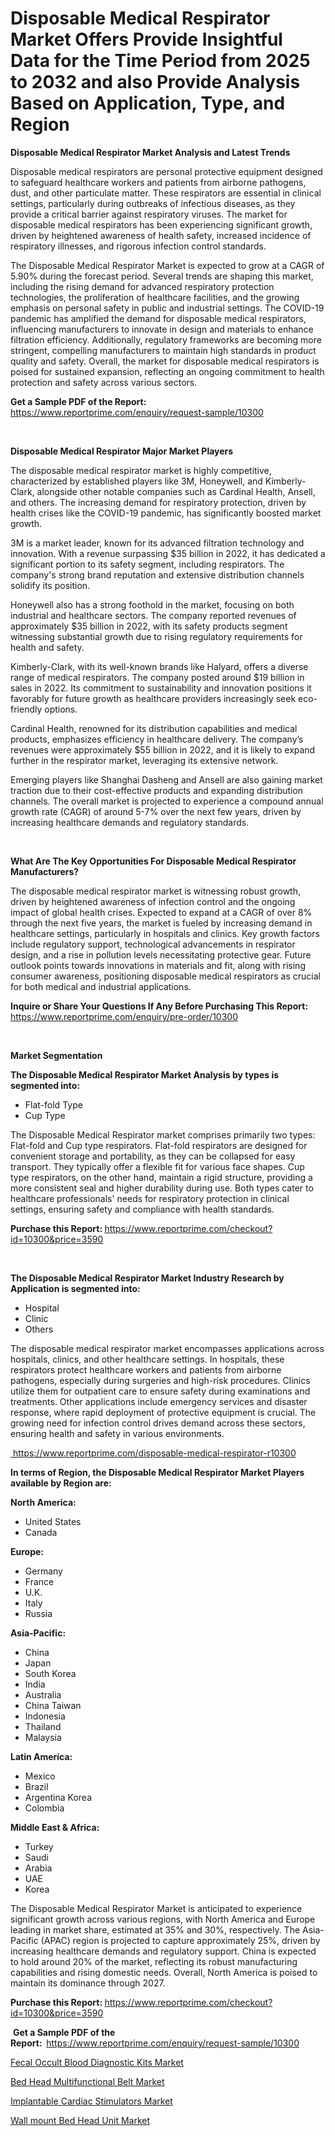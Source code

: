 <p><h1>Disposable Medical Respirator Market Offers Provide Insightful Data for the Time Period from 2025 to 2032 and also Provide Analysis Based on Application, Type, and Region</h1></p><p><strong>Disposable Medical Respirator Market Analysis and Latest Trends</strong></p>
<p><p>Disposable medical respirators are personal protective equipment designed to safeguard healthcare workers and patients from airborne pathogens, dust, and other particulate matter. These respirators are essential in clinical settings, particularly during outbreaks of infectious diseases, as they provide a critical barrier against respiratory viruses. The market for disposable medical respirators has been experiencing significant growth, driven by heightened awareness of health safety, increased incidence of respiratory illnesses, and rigorous infection control standards.</p><p>The Disposable Medical Respirator Market is expected to grow at a CAGR of 5.90% during the forecast period. Several trends are shaping this market, including the rising demand for advanced respiratory protection technologies, the proliferation of healthcare facilities, and the growing emphasis on personal safety in public and industrial settings. The COVID-19 pandemic has amplified the demand for disposable medical respirators, influencing manufacturers to innovate in design and materials to enhance filtration efficiency. Additionally, regulatory frameworks are becoming more stringent, compelling manufacturers to maintain high standards in product quality and safety. Overall, the market for disposable medical respirators is poised for sustained expansion, reflecting an ongoing commitment to health protection and safety across various sectors.</p></p>
<p><strong>Get a Sample PDF of the Report:&nbsp;</strong> <a href="https://www.reportprime.com/enquiry/request-sample/10300?utm_campaign=1938&utm_medium=2&utm_source=Github&utm_content=ia&utm_term=20032025&utm_id=disposable-medical-respirator">https://www.reportprime.com/enquiry/request-sample/10300</a></p>
<p>&nbsp;</p>
<p><strong>Disposable Medical Respirator Major Market Players</strong></p>
<p><p>The disposable medical respirator market is highly competitive, characterized by established players like 3M, Honeywell, and Kimberly-Clark, alongside other notable companies such as Cardinal Health, Ansell, and others. The increasing demand for respiratory protection, driven by health crises like the COVID-19 pandemic, has significantly boosted market growth.</p><p>3M is a market leader, known for its advanced filtration technology and innovation. With a revenue surpassing $35 billion in 2022, it has dedicated a significant portion to its safety segment, including respirators. The company's strong brand reputation and extensive distribution channels solidify its position.</p><p>Honeywell also has a strong foothold in the market, focusing on both industrial and healthcare sectors. The company reported revenues of approximately $35 billion in 2022, with its safety products segment witnessing substantial growth due to rising regulatory requirements for health and safety.</p><p>Kimberly-Clark, with its well-known brands like Halyard, offers a diverse range of medical respirators. The company posted around $19 billion in sales in 2022. Its commitment to sustainability and innovation positions it favorably for future growth as healthcare providers increasingly seek eco-friendly options.</p><p>Cardinal Health, renowned for its distribution capabilities and medical products, emphasizes efficiency in healthcare delivery. The company’s revenues were approximately $55 billion in 2022, and it is likely to expand further in the respirator market, leveraging its extensive network.</p><p>Emerging players like Shanghai Dasheng and Ansell are also gaining market traction due to their cost-effective products and expanding distribution channels. The overall market is projected to experience a compound annual growth rate (CAGR) of around 5-7% over the next few years, driven by increasing healthcare demands and regulatory standards.</p></p>
<p>&nbsp;</p>
<p><strong>What Are The Key Opportunities For Disposable Medical Respirator Manufacturers?</strong></p>
<p><p>The disposable medical respirator market is witnessing robust growth, driven by heightened awareness of infection control and the ongoing impact of global health crises. Expected to expand at a CAGR of over 8% through the next five years, the market is fueled by increasing demand in healthcare settings, particularly in hospitals and clinics. Key growth factors include regulatory support, technological advancements in respirator design, and a rise in pollution levels necessitating protective gear. Future outlook points towards innovations in materials and fit, along with rising consumer awareness, positioning disposable medical respirators as crucial for both medical and industrial applications.</p></p>
<p><strong>Inquire or Share Your Questions If Any Before Purchasing This Report:</strong> <a href="https://www.reportprime.com/enquiry/pre-order/10300?utm_campaign=1938&utm_medium=2&utm_source=Github&utm_content=ia&utm_term=20032025&utm_id=disposable-medical-respirator">https://www.reportprime.com/enquiry/pre-order/10300</a></p>
<p>&nbsp;</p>
<p><strong>Market Segmentation</strong></p>
<p><strong>The Disposable Medical Respirator Market Analysis by types is segmented into:</strong></p>
<p><ul><li>Flat-fold Type</li><li>Cup Type</li></ul></p>
<p><p>The Disposable Medical Respirator market comprises primarily two types: Flat-fold and Cup type respirators. Flat-fold respirators are designed for convenient storage and portability, as they can be collapsed for easy transport. They typically offer a flexible fit for various face shapes. Cup type respirators, on the other hand, maintain a rigid structure, providing a more consistent seal and higher durability during use. Both types cater to healthcare professionals' needs for respiratory protection in clinical settings, ensuring safety and compliance with health standards.</p></p>
<p><strong>Purchase this Report:&nbsp;</strong><a href="https://www.reportprime.com/checkout?id=10300&price=3590&utm_campaign=1938&utm_medium=2&utm_source=Github&utm_content=ia&utm_term=20032025&utm_id=disposable-medical-respirator">https://www.reportprime.com/checkout?id=10300&price=3590</a></p>
<p>&nbsp;</p>
<p><strong>The Disposable Medical Respirator Market Industry Research by Application is segmented into:</strong></p>
<p><ul><li>Hospital</li><li>Clinic</li><li>Others</li></ul></p>
<p><p>The disposable medical respirator market encompasses applications across hospitals, clinics, and other healthcare settings. In hospitals, these respirators protect healthcare workers and patients from airborne pathogens, especially during surgeries and high-risk procedures. Clinics utilize them for outpatient care to ensure safety during examinations and treatments. Other applications include emergency services and disaster response, where rapid deployment of protective equipment is crucial. The growing need for infection control drives demand across these sectors, ensuring health and safety in various environments.</p></p>
<p><a href="https://www.reportprime.com/disposable-medical-respirator-r10300?utm_campaign=1938&utm_medium=2&utm_source=Github&utm_content=ia&utm_term=20032025&utm_id=disposable-medical-respirator">&nbsp;https://www.reportprime.com/disposable-medical-respirator-r10300</a></p>
<p><strong>In terms of Region, the Disposable Medical Respirator Market Players available by Region are:</strong></p>
<p>
    <p> <strong> North America: </strong>
        <ul>
            <li>United States</li>
            <li>Canada</li>
        </ul>
        </p> 
    <p> <strong> Europe: </strong>
        <ul>
            <li>Germany</li>
            <li>France</li>
            <li>U.K.</li>
            <li>Italy</li>
            <li>Russia</li>
        </ul>
        </p> 
    <p> <strong> Asia-Pacific: </strong>
        <ul>
            <li>China</li>
            <li>Japan</li>
            <li>South Korea</li>
            <li>India</li>
            <li>Australia</li>
            <li>China Taiwan</li>
            <li>Indonesia</li>
            <li>Thailand</li>
            <li>Malaysia</li>
        </ul>
        </p> 
    <p> <strong> Latin America: </strong>
        <ul>
            <li>Mexico</li>
            <li>Brazil</li>
            <li>Argentina Korea</li>
            <li>Colombia</li>
        </ul>
        </p> 
    <p> <strong> Middle East & Africa: </strong>
        <ul>
            <li>Turkey</li>
            <li>Saudi</li>
            <li>Arabia</li>
            <li>UAE</li>
            <li>Korea</li>
        </ul>
    </p>
    </p>
<p><p>The Disposable Medical Respirator Market is anticipated to experience significant growth across various regions, with North America and Europe leading in market share, estimated at 35% and 30%, respectively. The Asia-Pacific (APAC) region is projected to capture approximately 25%, driven by increasing healthcare demands and regulatory support. China is expected to hold around 20% of the market, reflecting its robust manufacturing capabilities and rising domestic needs. Overall, North America is poised to maintain its dominance through 2027.</p></p>
<p><strong>Purchase this Report: </strong><a href="https://www.reportprime.com/checkout?id=10300&price=3590&utm_campaign=1938&utm_medium=2&utm_source=Github&utm_content=ia&utm_term=20032025&utm_id=disposable-medical-respirator">https://www.reportprime.com/checkout?id=10300&price=3590</a></p>
<p>&nbsp;<strong>Get a Sample PDF of the Report:&nbsp;&nbsp;</strong><a href="https://www.reportprime.com/enquiry/request-sample/10300?utm_campaign=1938&utm_medium=2&utm_source=Github&utm_content=ia&utm_term=20032025&utm_id=disposable-medical-respirator">https://www.reportprime.com/enquiry/request-sample/10300</a></p>
<p><strong></strong></p>
<p><p><a href="https://github.com/alrogikrosa/Market-Research-Report-List-1/blob/main/fecal-occult-blood-diagnostic-kits-market.md?utm_campaign=1938&utm_medium=2&utm_source=Github&utm_content=ia&utm_term=20032025&utm_id=disposable-medical-respirator">Fecal Occult Blood Diagnostic Kits Market</a></p><p><a href="https://github.com/evraltandre36/Market-Research-Report-List-1/blob/main/bed-head-multifunctional-belt-market.md?utm_campaign=1938&utm_medium=2&utm_source=Github&utm_content=ia&utm_term=20032025&utm_id=disposable-medical-respirator">Bed Head Multifunctional Belt Market</a></p><p><a href="https://github.com/coricnzati/Market-Research-Report-List-1/blob/main/implantable-cardiac-stimulators-market.md?utm_campaign=1938&utm_medium=2&utm_source=Github&utm_content=ia&utm_term=20032025&utm_id=disposable-medical-respirator">Implantable Cardiac Stimulators Market</a></p><p><a href="https://github.com/cavushjla/Market-Research-Report-List-1/blob/main/wall-mount-bed-head-unit-market.md?utm_campaign=1938&utm_medium=2&utm_source=Github&utm_content=ia&utm_term=20032025&utm_id=disposable-medical-respirator">Wall mount Bed Head Unit Market</a></p></p>
